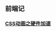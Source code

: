 ## 前端记

### [CSS动画之硬件加速](http://www.w3cplus.com/css3/introduction-to-hardware-acceleration-css-animations.html)

